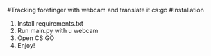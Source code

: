 #Tracking forefinger with webcam and translate it cs:go
#Installation
1. Install requirements.txt
2. Run main.py with u webcam
3. Open CS:GO
4. Enjoy!